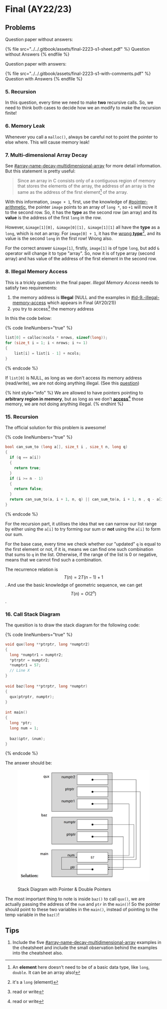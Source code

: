 # Final (AY22/23)

## Problems

Question paper without answers:

{% file src="../../.gitbook/assets/final-2223-s1-sheet.pdf" %}
Question without Answers
{% endfile %}

Question paper with answers:

{% file src="../../.gitbook/assets/final-2223-s1-with-comments.pdf" %}
Question with Answers
{% endfile %}

### 5. Recursion

In this question, every time we need to make **two** recursive calls. So, we need to think both cases to decide how we an modify to make the recursion finite!

### 6. Memory Leak

Whenever you call a `malloc()`, always be careful not to point the pointer to else where. This will cause memory leak!

### 7. Multi-dimensional Array Decay

See [#array-name-decay-multidimensional-array](../../lec-tut-lab-exes/lecture/lec-08-multi-d-array-efficiency/#array-name-decay-multidimensional-array "mention") for more detail information. But this statement is pretty useful:

> Since an array in C consists only of a contiguous region of memory that stores the elements of the array, the address of an array is the same as the address of the first element[^1] of the array.

With this information, `image + 1`, first, use the knowledge of [#pointer-arithmetic](../../lec-tut-lab-exes/lecture/lec-07-pointers-memory-management.md#pointer-arithmetic "mention"), the pointer `image` points to an array of `long *`, so `+1` will move it to the second row. So, it has the **type** as the second row (an array) and its **value** is the address of the first `long` in the row.

However, `&image[1][0], &image[0][1], &image[1][1]` all have the **type** as a `long`, which is not an array. For `image[0] + 1`, it has the [wrong **type**](#user-content-fn-2)[^2], and its value is the second `long` in the first row! Wrong also.

For the correct answer `&image[1]`, firstly, `image[1]` is of type `long`, but add `&` operator will change it to type "array". So, now it is of type array (second array) and has value of the address of the first element in the second row.

### 8. Illegal Memory Access

This is a trickly question in the final paper. _Illegal Memory Access_ needs to satisfy two requirements:

1. the memory address is **Illegal** (NULL and the examples in [#id-9.-illegal-memory-access](final-ay20-21.md#id-9.-illegal-memory-access "mention") which appears in Final (AY20/21))
2. you try to access[^3] the memory address

In this the code below:

{% code lineNumbers="true" %}
```c
list[0] = calloc(ncols * nrows, sizeof(long));
for (size_t i = 1; i < nrows; i += 1)
{
    list[i] = list[i - 1] + ncols;
}
```
{% endcode %}

If `list[0]` is NULL, as long as we don't access its memory address (read/write), we are not doing anything illegal. (See this [question](https://piazza.com/class/lz3qhq0epwf53k/post/389))

{% hint style="info" %}
We are allowed to have pointers pointing to **arbitrary region in memory**, but as long as we don’t [**access**](#user-content-fn-4)[^4] those memory, we are not doing anything illegal.
{% endhint %}

### 15. Recursion

The official solution for this problem is awesome!

{% code lineNumbers="true" %}
```c
bool can_sum_to (long a[], size_t i , size_t n, long q)
{
  if (q == a[i])
  {
    return true;
  }
  if (i >= n - 1)
  {
    return false;
  }
  return can_sum_to(a, i + 1, n, q) || can_sum_to(a, i + 1, n , q - a[i])
}

```
{% endcode %}

For the recursion part, it utilises the idea that we can narrow our list range by either using the `a[i]` to try forming our sum or **not** using the `a[i]` to form our sum.

For the base case, every time we check whether our "updated" `q` is equal to the first element or not, if it is, means we can find one such combination that sums to `q` in the list. Otherwise, if the range of the list is 0 or negative, means that we cannot find such a combination.

The recurrence relation is $$T(n)=2T(n-1)+1$$. And use the basic knowledge of geometric sequence, we can get $$T(n)=O(2^n)$$.

### 16. Call Stack Diagram

The quesition is to draw the stack diagram for the following code:

{% code lineNumbers="true" %}
```c
void qux(long **ptrptr, long *numptr2)
{
  long *numptr1 = numptr2;
  *ptrptr = numptr2;
  *numptr1 = 57;
  // Line X
}

void baz(long **ptrptr, long *numptr)
{
  qux(ptrptr, numptr);
}

int main()
{
  long *ptr;
  long num = 1;

  baz(&ptr, &num);
}

```
{% endcode %}

The answer should be:

<figure><img src="../../.gitbook/assets/Final-2223-Q15.png" alt="" width="563"><figcaption><p>Stack Diagram with Pointer &#x26; Double Pointers</p></figcaption></figure>

The most important thing to note is inside `baz()` to call `qux()`, we are actually passing the address of the `num` and `ptr` in the `main()`! So the pointer should point to these two variables in the `main()`, instead of pointing to the temp variable in the `baz()`!

## Tips

1. Include the five [#array-name-decay-multidimensional-array](../../lec-tut-lab-exes/lecture/lec-08-multi-d-array-efficiency/#array-name-decay-multidimensional-array "mention") examples in the cheatsheet and include the small observation behind the examples into the cheatsheet also.

[^1]: An **element** here doesn't need to be of a basic data type, like `long`, `double`. It can be an array also!

[^2]: it's a `long` (element)

[^3]: read or write

[^4]: read or write
